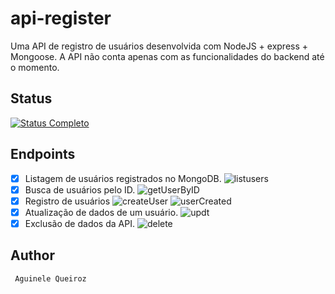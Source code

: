 # api-register
Uma API de registro de usuários desenvolvida com NodeJS + express + Mongoose. A API não conta apenas com as funcionalidades do  backend até o momento.

## Status
[![Status Completo](https://img.shields.io/badge/STATUS-COMPLETO-green?style=for-the-badge)]()

## Endpoints 

- [x] Listagem de usuários registrados no MongoDB.
![listusers](https://user-images.githubusercontent.com/66737248/218331581-5ef120ea-ea21-4815-bd4f-8903a30b33bb.png)
- [x] Busca de usuários pelo ID.
![getUserByID](https://user-images.githubusercontent.com/66737248/218331582-e1635844-cbb1-4c9d-afd6-8097bc9ac665.png)
- [x] Registro de usuários
![createUser](https://user-images.githubusercontent.com/66737248/218331583-76ae649a-6814-4746-9bc6-ba5e009d4535.png)
![userCreated](https://user-images.githubusercontent.com/66737248/218331584-cad12a12-8a74-44d7-809c-57839435d213.png)
- [x] Atualização de dados de um usuário.
![updt](https://user-images.githubusercontent.com/66737248/218331586-0c8e2e10-57c7-4a3e-a6c6-949fd3043f8d.png)
- [x] Exclusão de dados da API.
![delete](https://user-images.githubusercontent.com/66737248/218331587-a2b783a6-8672-4278-95b8-13f797714aaa.png)

## Author 
```
 Aguinele Queiroz
 
```
